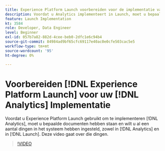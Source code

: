 ```yaml
---
title: Experience Platform Launch voorbereiden voor de implementatie van Analytics
description: Voordat u Analytics implementeert in Launch, moet u bepaalde documenten bij u hebben staan en wilt u een aantal dingen in het systeem instellen, zowel in Analytics als in Launch. Deze video gaat over die dingen.
feature: Launch Implementation
kt: 3584
role: Developer, Data Engineer
level: Beginner
exl-id: 057b7a82-882d-4cee-beb0-2dfc1e6c94b4
source-git-commit: 84984ad9bf65cfc69117e40ac0e0cfe503cac5e5
workflow-type: tm+mt
source-wordcount: '95'
ht-degree: 0%

---
```


# Voorbereiden [!DNL Experience Platform Launch] voor uw [!DNL Analytics] Implementatie

Voordat u Experience Platform Launch gebruikt om te implementeren [!DNL Analytics], moet u bepaalde documenten hebben staan en wilt u al een aantal dingen in het systeem hebben ingesteld, zowel in [!DNL Analytics] en in [!DNL Launch]. Deze video gaat over die dingen.

>[!VIDEO](https://video.tv.adobe.com/v/28752/?quality=12&learn=on)
